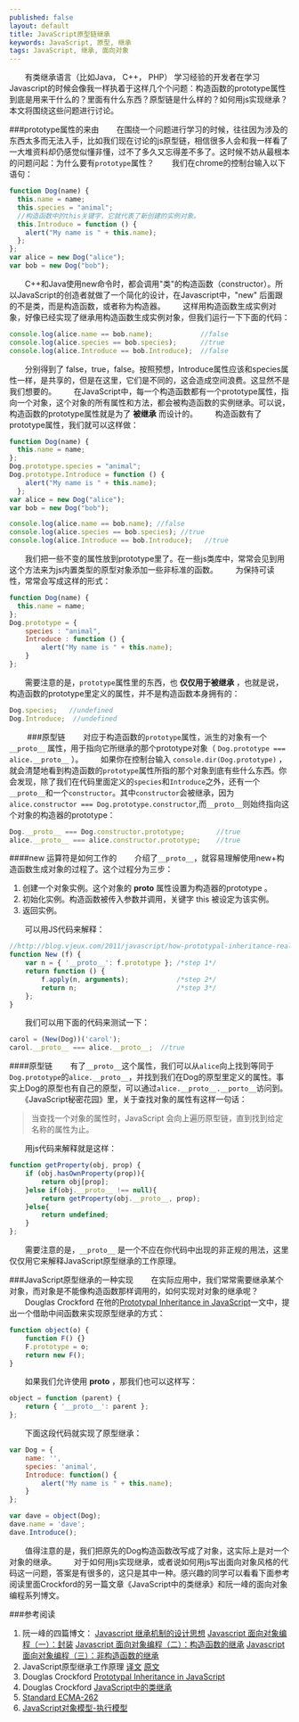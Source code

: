 ```yaml
---
published: false
layout: default
title: JavaScript原型链继承
keywords: JavaScript, 原型, 继承
tags: JavaScript, 继承, 面向对象
---
```



　　有类继承语言（比如Java，  C++， PHP） 学习经验的开发者在学习Javascript的时候会像我一样执着于这样几个个问题：构造函数的prototype属性到底是用来干什么的？里面有什么东西？原型链是什么样的？如何用js实现继承？本文将围绕这些问题进行讨论。


###prototype属性的来由
　　在围绕一个问题进行学习的时候，往往因为涉及的东西太多而无法入手，比如我们现在讨论的js原型链，相信很多人会和我一样看了一大堆资料却仍感觉似懂非懂，过不了多久又忘得差不多了。这时候不妨从最根本的问题问起：为什么要有`prototype`属性？
　　我们在chrome的控制台输入以下语句：

```javascript
function Dog(name) {
  this.name = name;
  this.species = "animal";
  //构造函数中的this关键字，它就代表了新创建的实例对象。
  this.Introduce = function () {
    alert("My name is " + this.name);
  };
};
var alice = new Dog("alice");
var bob = new Dog("bob");
```
　　C++和Java使用new命令时，都会调用"类"的构造函数（constructor）。所以JavaScript的创造者就做了一个简化的设计，在Javascript中，"new" 后面跟的不是类，而是构造函数，或者称为构造器。
　　这样用构造函数生成实例对象，好像已经实现了继承用构造函数生成实例对象，但我们运行一下下面的代码：

```javascript
console.log(alice.name == bob.name);            //false
console.log(alice.species == bob.species);      //true
console.log(alice.Introduce == bob.Introduce);  //false
```
　　分别得到了 false，true，false。按照预想，Introduce属性应该和species属性一样，是共享的，但是在这里，它们是不同的，这会造成空间浪费。这显然不是我们想要的。
　　在JavaScript中，每一个构造函数都有一个prototype属性，指向一个对象，这个对象的所有属性和方法，都会被构造函数的实例继承。可以说，构造函数的prototype属性就是为了 **被继承** 而设计的。
　　构造函数有了prototype属性，我们就可以这样做：

```javascript
function Dog(name) {
  this.name = name;
};
Dog.prototype.species = "animal";
Dog.prototype.Introduce = function () {
    alert("My name is " + this.name);
  };
var alice = new Dog("alice");
var bob = new Dog("bob");

console.log(alice.name == bob.name); //false
console.log(alice.species == bob.species); //true
console.log(alice.Introduce == bob.Introduce);   //true
```
　　我们把一些不变的属性放到prototype里了。在一些js类库中，常常会见到用这个方法来为js内置类型的原型对象添加一些非标准的函数。
　　为保持可读性，常常会写成这样的形式：

```javascript
function Dog(name) {
  this.name = name;
};
Dog.prototype = {
    species : "animal",
    Introduce : function () {
        alert("My name is " + this.name);
    }
};
```

　　需要注意的是，`prototype`属性里的东西，也 **仅仅用于被继承** ，也就是说，构造函数的prototype里定义的属性，并不是构造函数本身拥有的：

```javascript
Dog.species;   //undefined
Dog.Introduce;  //undefined
```
　　
###原型链
　　对应于构造函数的`prototype`属性，派生的对象有一个 `__proto__` 属性，用于指向它所继承的那个prototype对象（ `Dog.prototype === alice.__proto__` ）。
　　如果你在控制台输入 `console.dir(Dog.prototype)` ，就会清楚地看到构造函数的`prototype`属性所指的那个对象到底有些什么东西。你会发现，除了我们在代码里面定义的`species`和`Introduce`之外，还有一个`__proto__`和一个`constructor`。其中`constructor`会被继承，因为`alice.constructor === Dog.prototype.constructor`,而`__proto__`则始终指向这个对象的构造器的prototype：

```javascript
Dog.__proto__ === Dog.constructor.prototype;        //true
alice.__proto__ === alice.constructor.prototype;    //true
```

####new 运算符是如何工作的
　　介绍了`__proto__`，就容易理解使用new+构造函数生成对象的过程了。这个过程分为三步：
1. 创建一个对象实例。这个对象的 __proto__ 属性设置为构造器的prototype 。
2. 初始化实例。构造函数被传入参数并调用，关键字 this 被设定为该实例。
3. 返回实例。

　　可以用JS代码来解释：

```javascript
//http://blog.vjeux.com/2011/javascript/how-prototypal-inheritance-really-works.html
function New (f) {
    var n = { '__proto__': f.prototype }; /*step 1*/
    return function () {
        f.apply(n, arguments);            /*step 2*/
        return n;                         /*step 3*/
    };
}
```
　　我们可以用下面的代码来测试一下：

```javascript
carol = (New(Dog))('carol');
carol.__proto__ === alice.__proto__;  //true
```

####原型链
　　有了`__proto__`这个属性，我们可以从`alice`向上找到等同于`Dog.prototype`的`alice.__proto__`，并找到我们在Dog的原型里定义的属性。事实上Dog的原型也有自己的原型，可以通过`alice.__proto__.__porto__`访问到。
　　《JavaScript秘密花园》里，关于查找对象的属性有这样一句话：
> 当查找一个对象的属性时，JavaScript 会向上遍历原型链，直到找到给定名称的属性为止。

　　用js代码来解释就是这样：

```javascript
function getProperty(obj, prop) {
    if (obj.hasOwnProperty(prop)){
        return obj[prop];
    }else if(obj.__proto__ !== null){
        return getProperty(obj.__proto__, prop);
    }else{
        return undefined;
    }
};
```

　　需要注意的是，`__proto__` 是一个不应在你代码中出现的非正规的用法，这里仅仅用它来解释JavaScript原型继承的工作原理。

###JavaScript原型继承的一种实现
　　在实际应用中，我们常常需要继承某个对象，而对象是不能像构造函数那样调用的，如何实现对对象的继承呢？
　　Douglas Crockford 在他的[Prototypal Inheritance in JavaScript](http://javascript.crockford.com/prototypal.html)一文中，提出一个借助中间函数来实现原型继承的方式：

```javascript
function object(o) {
    function F() {}
    F.prototype = o;
    return new F();
}
```
　　如果我们允许使用 __proto__ ，那我们也可以这样写：

```javascript
object = function (parent) {
    return { '__proto__': parent };
};
```
　　下面这段代码就实现了原型继承：

```javascript
var Dog = {
    name: '',
    species: 'animal',
    Introduce: function() {
        alert("My name is " + this.name);
    }
};

var dave = object(Dog);
dave.name = 'dave';
dave.Introduce();
```
　　值得注意的是，我们把原先的Dog构造函数改写成了对象，这实际上是对一个对象的继承。
　　对于如何用js实现继承，或者说如何用js写出面向对象风格的代码这一问题，答案是有很多的，这只是其中一种。感兴趣的同学可以看看下面参考阅读里面Crockford的另一篇文章《JavaScript中的类继承》和阮一峰的面向对象编程系列博文。


###参考阅读
1. 阮一峰的四篇博文：
[Javascript 继承机制的设计思想](http://www.ruanyifeng.com/blog/2011/06/designing_ideas_of_inheritance_mechanism_in_javascript.html)
[Javascript 面向对象编程（一）：封装](http://www.ruanyifeng.com/blog/2010/05/object-oriented_javascript_inheritance.html)
[Javascript 面向对象编程（二）：构造函数的继承](http://www.ruanyifeng.com/blog/2010/05/object-oriented_javascript_inheritance.html)
[Javascript 面向对象编程（三）：非构造函数的继承](http://www.ruanyifeng.com/blog/2010/05/object-oriented_javascript_inheritance_continued.html)
2. JavaScript原型继承工作原理 [译文](http://www.ituring.com.cn/article/56184)  [原文]( http://blog.vjeux.com/2011/javascript/how-prototypal-inheritance-really-works.html)
3. Douglas Crockford [Prototypal Inheritance in JavaScript](http://javascript.crockford.com/prototypal.html)
4. Douglas Crockford [JavaScript中的类继承](http://javascript.crockford.com/zh/inheritance.html)
5. [Standard ECMA-262](http://www.ecma-international.org/ecma-262/5.1/#sec-4.2.1)
6. [JavaScript对象模型-执行模型](http://www.cnblogs.com/RicCC/archive/2008/02/15/JavaScript-Object-Model-Execution-Model.html)


